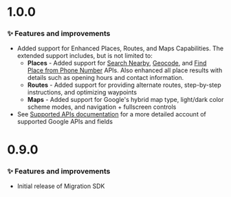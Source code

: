 # 1.0.0

### ✨ Features and improvements

- Added support for Enhanced Places, Routes, and Maps Capabilities. The extended support includes, but is not limited to:
  - **Places** - Added support for [Search Nearby](https://developers.google.com/maps/documentation/javascript/reference/place#Place.searchNearby), [Geocode](https://developers.google.com/maps/documentation/javascript/reference/geocoder#Geocoder.geocode), and [Find Place from Phone Number](https://developers.google.com/maps/documentation/javascript/reference/places-service#PlacesService.findPlaceFromPhoneNumber) APIs. Also enhanced all place results with details such as opening hours and contact information.
  - **Routes** - Added support for providing alternate routes, step-by-step instructions, and optimizing waypoints
  - **Maps** - Added support for Google's hybrid map type, light/dark color scheme modes, and navigation + fullscreen controls
- See [Supported APIs documentation](documentation/supportedLibraries.md) for a more detailed account of supported Google APIs and fields

# 0.9.0

### ✨ Features and improvements

- Initial release of Migration SDK
